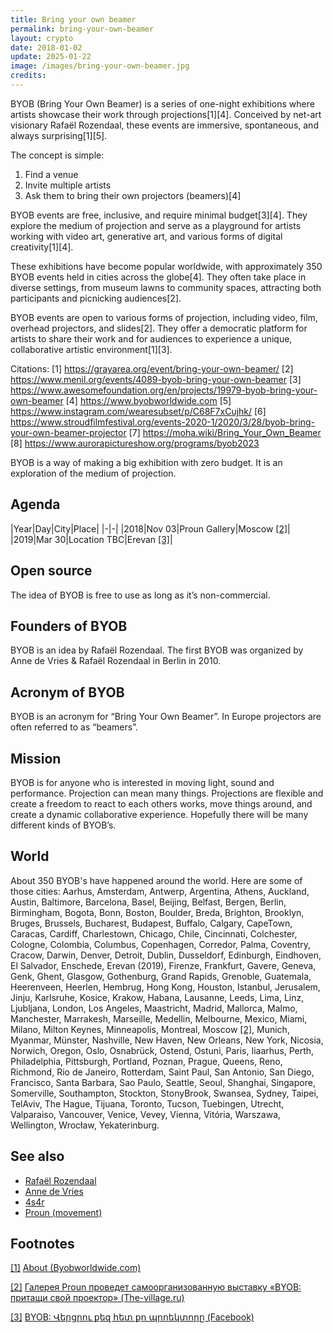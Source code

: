 ```yaml
---
title: Bring your own beamer
permalink: bring-your-own-beamer
layout: crypto
date: 2018-01-02
update: 2025-01-22
image: /images/bring-your-own-beamer.jpg
credits:
---
```


BYOB (Bring Your Own Beamer) is a series of one-night exhibitions where artists showcase their work through projections[1][4]. Conceived by net-art visionary Rafaël Rozendaal, these events are immersive, spontaneous, and always surprising[1][5].

The concept is simple:
1. Find a venue
2. Invite multiple artists
3. Ask them to bring their own projectors (beamers)[4]

BYOB events are free, inclusive, and require minimal budget[3][4]. They explore the medium of projection and serve as a playground for artists working with video art, generative art, and various forms of digital creativity[1][4].

These exhibitions have become popular worldwide, with approximately 350 BYOB events held in cities across the globe[4]. They often take place in diverse settings, from museum lawns to community spaces, attracting both participants and picnicking audiences[2].

BYOB events are open to various forms of projection, including video, film, overhead projectors, and slides[2]. They offer a democratic platform for artists to share their work and for audiences to experience a unique, collaborative artistic environment[1][3].

Citations:
[1] https://grayarea.org/event/bring-your-own-beamer/
[2] https://www.menil.org/events/4089-byob-bring-your-own-beamer
[3] https://www.awesomefoundation.org/en/projects/19979-byob-bring-your-own-beamer
[4] https://www.byobworldwide.com
[5] https://www.instagram.com/wearesubset/p/C68F7xCujhk/
[6] https://www.stroudfilmfestival.org/events-2020-1/2020/3/28/byob-bring-your-own-beamer-projector
[7] https://moha.wiki/Bring_Your_Own_Beamer
[8] https://www.aurorapictureshow.org/programs/byob2023

BYOB is a way of making a big exhibition with zero budget. It is an exploration of the medium of projection.

## Agenda

|Year|Day|City|Place|
|-|-|
|2018|Nov 03|Proun Gallery|Moscow <span id="a2">[\[2\]](#f2)</span>|
|2019|Mar 30|Location TBC|Erevan <span id="a3">[\[3\]](#f3)</span>|

## Open source

The idea of BYOB is free to use as long as it’s non-commercial.

## Founders of BYOB

BYOB is an idea by Rafaël Rozendaal.
The first BYOB was organized by Anne de Vries & Rafaël Rozendaal in Berlin in 2010.

## Acronym of BYOB

BYOB is an acronym for “Bring Your Own Beamer”. In Europe projectors are often referred to as “beamers”.

## Mission

BYOB is for anyone who is interested in moving light, sound and performance. Projection can mean many things. Projections are flexible and create a freedom to react to each others works, move things around, and create a dynamic collaborative experience. Hopefully there will be many different kinds of BYOB’s.

## World

About 350 BYOB's have happened around the world.
Here are some of those cities: Aarhus, Amsterdam, Antwerp, Argentina, Athens, Auckland, Austin, Baltimore, Barcelona, Basel, Beijing, Belfast, Bergen, Berlin, Birmingham, Bogota, Bonn, Boston, Boulder, Breda, Brighton, Brooklyn, Bruges, Brussels, Bucharest, Budapest, Buffalo, Calgary, CapeTown, Caracas, Cardiff, Charlestown, Chicago, Chile, Cincinnati, Colchester, Cologne, Colombia, Columbus, Copenhagen, Corredor, Palma, Coventry, Cracow, Darwin, Denver, Detroit, Dublin, Dusseldorf, Edinburgh, Eindhoven, El Salvador, Enschede, Erevan (2019), Firenze, Frankfurt, Gavere, Geneva, Genk, Ghent, Glasgow, Gothenburg, Grand Rapids, Grenoble, Guatemala, Heerenveen, Heerlen, Hembrug, Hong Kong, Houston, Istanbul, Jerusalem, Jinju, Karlsruhe, Kosice, Krakow, Habana, Lausanne, Leeds, Lima, Linz, Ljubljana, London, Los Angeles, Maastricht, Madrid, Mallorca, Malmo, Manchester, Marrakesh, Marseille, Medellin, Melbourne, Mexico, Miami, Milano, Milton Keynes, Minneapolis, Montreal, Moscow <span id="a2">[\[2\]](#f2)</span>, Munich, Myanmar, Münster, Nashville, New Haven, New Orleans, New York, Nicosia, Norwich, Oregon, Oslo, Osnabrück, Ostend, Ostuni, Paris, Iiaarhus, Perth, Philadelphia, Pittsburgh, Portland, Poznan, Prague, Queens, Reno, Richmond, Rio de Janeiro, Rotterdam, Saint Paul, San Antonio, San Diego, Francisco, Santa Barbara, Sao Paulo, Seattle, Seoul, Shanghai, Singapore, Somerville, Southampton, Stockton, StonyBrook, Swansea, Sydney, Taipei, TelAviv, The Hague, Tijuana, Toronto, Tucson, Tuebingen, Utrecht, Valparaiso, Vancouver, Venice, Vevey, Vienna, Vitória, Warszawa, Wellington, Wrocław, Yekaterinburg.

## See also

+ [Rafaël Rozendaal](rozendaal-rafael)
+ [Anne de Vries](vries-anne-de)
+ [4s4r](4s4r)
+ [Proun (movement)](proun-movement)

## Footnotes

[[1]](#a1) <span id="f1"></span> [About (Byobworldwide.com)](http://www.byobworldwide.com/)

[[2]](#a2) <span id="f2"></span> [Галерея Proun проведет самоорганизованную выставку «BYOB: притащи свой проектор» (The-village.ru)](https://www.the-village.ru/village/weekend/wknd-news/330561-bring-your-own-beamer)

[[3]](#a3) <span id="f3"></span> [BYOB: Վերցրու քեզ հետ քո պրոեկտորը (Facebook)](https://www.facebook.com/events/407497263159934/)

